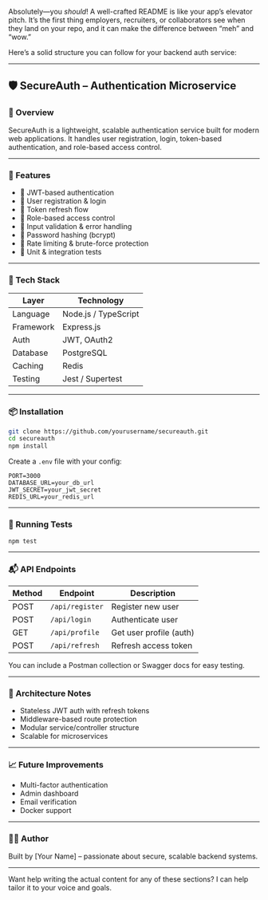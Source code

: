 Absolutely—you *should*! A well-crafted README is like your app’s elevator pitch. It’s the first thing employers, recruiters, or collaborators see when they land on your repo, and it can make the difference between “meh” and “wow.”

Here’s a solid structure you can follow for your backend auth service:

---

## 🛡️ SecureAuth – Authentication Microservice

### 📌 Overview
SecureAuth is a lightweight, scalable authentication service built for modern web applications. It handles user registration, login, token-based authentication, and role-based access control.

---

### 🚀 Features
- 🔐 JWT-based authentication
- 👥 User registration & login
- 🔄 Token refresh flow
- 🧠 Role-based access control
- 🧹 Input validation & error handling
- 🧊 Password hashing (bcrypt)
- 🧨 Rate limiting & brute-force protection
- 🧪 Unit & integration tests

---

### 🧰 Tech Stack
| Layer         | Technology         |
|--------------|--------------------|
| Language      | Node.js / TypeScript |
| Framework     | Express.js         |
| Auth          | JWT, OAuth2        |
| Database      | PostgreSQL         |
| Caching       | Redis              |
| Testing       | Jest / Supertest   |

---

### 📦 Installation

```bash
git clone https://github.com/yourusername/secureauth.git
cd secureauth
npm install
```

Create a `.env` file with your config:

```env
PORT=3000
DATABASE_URL=your_db_url
JWT_SECRET=your_jwt_secret
REDIS_URL=your_redis_url
```

---

### 🧪 Running Tests

```bash
npm test
```

---

### 📬 API Endpoints

| Method | Endpoint         | Description              |
|--------|------------------|--------------------------|
| POST   | `/api/register`  | Register new user        |
| POST   | `/api/login`     | Authenticate user        |
| GET    | `/api/profile`   | Get user profile (auth)  |
| POST   | `/api/refresh`   | Refresh access token     |

You can include a Postman collection or Swagger docs for easy testing.

---

### 🧠 Architecture Notes
- Stateless JWT auth with refresh tokens
- Middleware-based route protection
- Modular service/controller structure
- Scalable for microservices

---

### 📈 Future Improvements
- Multi-factor authentication
- Admin dashboard
- Email verification
- Docker support

---

### 🙋‍♂️ Author
Built by [Your Name] – passionate about secure, scalable backend systems.

---

Want help writing the actual content for any of these sections? I can help tailor it to your voice and goals.
